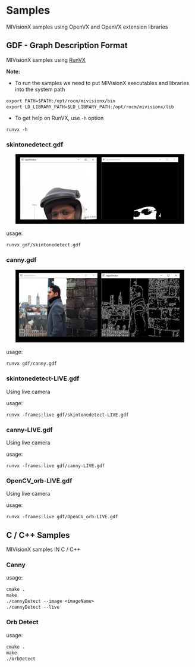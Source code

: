 # Samples

MIVisionX samples using OpenVX and OpenVX extension libraries

## GDF - Graph Description Format

MIVisionX samples using [RunVX](../utilities/runvx#amd-runvx)

**Note:** 
* To run the samples we need to put MIVisionX executables and libraries into the system path

````
export PATH=$PATH:/opt/rocm/mivisionx/bin
export LD_LIBRARY_PATH=$LD_LIBRARY_PATH:/opt/rocm/mivisionx/lib
````
* To get help on RunVX, use `-h` option

````
runvx -h
````

### skintonedetect.gdf

<p align="center"><img width="90%" src="images/skinToneDetect_image.PNG" /></p>

usage:

````
runvx gdf/skintonedetect.gdf
````
### canny.gdf

<p align="center"><img width="90%" src="images/canny_image.PNG" /></p>

usage:

````
runvx gdf/canny.gdf
````
### skintonedetect-LIVE.gdf
Using live camera

usage:

````
runvx -frames:live gdf/skintonedetect-LIVE.gdf
````
### canny-LIVE.gdf
Using live camera

usage:

````
runvx -frames:live gdf/canny-LIVE.gdf
````
### OpenCV_orb-LIVE.gdf
Using live camera

usage:

````
runvx -frames:live gdf/OpenCV_orb-LIVE.gdf
````

## C / C++ Samples

MIVisionX samples IN C / C++

### Canny

usage:

````
cmake .
make
./cannyDetect --image <imageName> 
./cannyDetect --live
````
### Orb Detect
usage:

````
cmake .
make
./orbDetect
````
